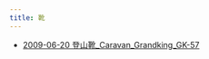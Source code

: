 ```yaml
---
title: 靴
---
```



- [2009-06-20 登山靴_Caravan_Grandking_GK-57](./../../../d/2009/06/20/登山靴_Caravan_Grandking_GK-57.md)




